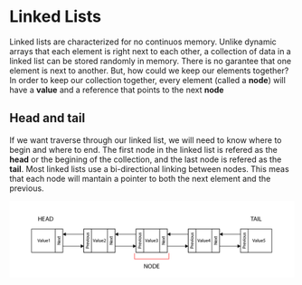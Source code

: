 # Linked Lists
Linked lists are characterized for no continuos memory. Unlike dynamic arrays that each element is right next to each other, a collection of data in a linked list can be stored randomly in memory. There is no garantee that one element is next to another. But, how could we keep our elements together? In order to keep our collection together, every element (called a **node**) will have a **value** and a reference that points to the next **node**
## Head and tail
If we want traverse through our linked list, we will need to know where to begin and where to end. The first node in the linked list is refered as the **head** or the begining of the collection, and the last node is refered as the **tail**. 
Most linked lists use a bi-directional linking between nodes. This meas that each node will mantain a pointer to both the next element and the previous.
<p align="center">
<img src="linked_lists.jpg">
</p>